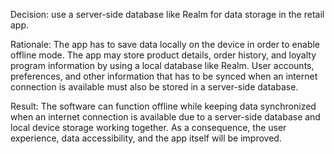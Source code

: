 Decision: use a server-side database like Realm for data storage in the retail app.

Rationale: The app has to save data locally on the device in order to enable offline mode. The app may store product details, order history, and loyalty program information by using a local database like Realm. User accounts, preferences, and other information that has to be synced when an internet connection is available must also be stored in a server-side database. 

Result: The software can function offline while keeping data synchronized when an internet connection is available due to a server-side database and local device storage working together. As a consequence, the user experience, data accessibility, and the app itself will be improved.



